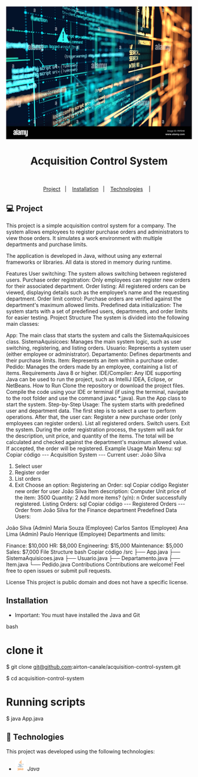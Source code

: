 <p align="center">
<img margin-left= "300px" src="./image.jpeg" alt="Banner">
</p>  
<h1 align="center"><strong></strong></h1>
<h1 align="center"><strong>Acquisition Control System</strong></h1>
<br>
<p align="center">
  <a href="#-project">Project</a>&nbsp;&nbsp;&nbsp;|&nbsp;&nbsp;&nbsp;
  <a href="#installation">Installation</a>&nbsp;&nbsp;&nbsp;|&nbsp;&nbsp;&nbsp;
  <a href="#-technologies">Technologies</a>
  &nbsp;&nbsp;&nbsp;|&nbsp;&nbsp;&nbsp;

## 💻 Project

This project is a simple acquisition control system for a company. The system allows employees to register purchase orders and administrators to view those orders. It simulates a work environment with multiple departments and purchase limits.

The application is developed in Java, without using any external frameworks or libraries. All data is stored in memory during runtime.

Features
User switching: The system allows switching between registered users.
Purchase order registration: Only employees can register new orders for their associated department.
Order listing: All registered orders can be viewed, displaying details such as the employee’s name and the requesting department.
Order limit control: Purchase orders are verified against the department's maximum allowed limits.
Predefined data initialization: The system starts with a set of predefined users, departments, and order limits for easier testing.
Project Structure
The system is divided into the following main classes:

App: The main class that starts the system and calls the SistemaAquisicoes class.
SistemaAquisicoes: Manages the main system logic, such as user switching, registering, and listing orders.
Usuario: Represents a system user (either employee or administrator).
Departamento: Defines departments and their purchase limits.
Item: Represents an item within a purchase order.
Pedido: Manages the orders made by an employee, containing a list of items.
Requirements
Java 8 or higher.
IDE/Compiler: Any IDE supporting Java can be used to run the project, such as IntelliJ IDEA, Eclipse, or NetBeans.
How to Run
Clone the repository or download the project files.
Compile the code using your IDE or terminal (if using the terminal, navigate to the root folder and use the command javac *.java).
Run the App class to start the system.
Step-by-Step Usage:
The system starts with predefined user and department data.
The first step is to select a user to perform operations.
After that, the user can:
Register a new purchase order (only employees can register orders).
List all registered orders.
Switch users.
Exit the system.
During the order registration process, the system will ask for the description, unit price, and quantity of the items. The total will be calculated and checked against the department's maximum allowed value. If accepted, the order will be registered.
Example Usage
Main Menu:
sql
Copiar código
--- Acquisition System ---
Current user: João Silva
1. Select user
2. Register order
3. List orders
0. Exit
   Choose an option:
   Registering an Order:
   sql
   Copiar código
   Register new order for user João Silva
   Item description: Computer
   Unit price of the item: 3500
   Quantity: 2
   Add more items? (y/n): n
   Order successfully registered.
   Listing Orders:
   sql
   Copiar código
   --- Registered Orders ---
   Order from João Silva for the Finance department
   Predefined Data
   Users:

João Silva (Admin)
Maria Souza (Employee)
Carlos Santos (Employee)
Ana Lima (Admin)
Paulo Henrique (Employee)
Departments and limits:

Finance: $10,000
HR: $8,000
Engineering: $15,000
Maintenance: $5,000
Sales: $7,000
File Structure
bash
Copiar código
/src
├── App.java
├── SistemaAquisicoes.java
├── Usuario.java
├── Departamento.java
├── Item.java
└── Pedido.java
Contributions
Contributions are welcome! Feel free to open issues or submit pull requests.

License
This project is public domain and does not have a specific license.


## Installation

- Important: You must have installed the Java and Git

bash
# clone it
$ git clone git@github.com:airton-canale/acquisition-control-system.git

$ cd acquisition-control-system

# Running scripts
$ java App.java

## 🚀 Technologies

This project was developed using the following technologies:

- <img height="30" src="https://raw.githubusercontent.com/github/explore/80688e429a7d4ef2fca1e82350fe8e3517d3494d/topics/java/java.png"> *Java*